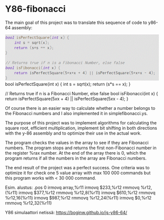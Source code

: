 # Y86-fibonacci
The main goal of this project was to translate this sequence of code to y86-64 assembly:

![alt text](https://github.com/viljamivuorre/Y86-fibonacci/blob/main/gitfib.GIF)
bool isPerfectSquare(int x) {
    int s = sqrt(x);
    return (s*s == x);
}  

// Returns true if n is a Fibonacci Number, else false
bool isFibonacci(int x) {
    return isPerfectSquare(5*x*x + 4) || isPerfectSquare(5*x*x - 4);
}

Of course there is an easier way to calculate whether a number belongs to the Fibonacci numbers and I also implemented it in simplefibonacci.ys.

The purpose of this project was to implement algorithms for calculating the square root, efficient multiplication, implement bit shifting in both directions with the y-86 assembly and to optimize their use in the actual work.


The program checks the values in the array to see if they are Fibonacci numbers. The program stops and returns the first non-Fibonacci number in the register %rax
number. At the end of the array there is 0, which the program returns if all the numbers in the array are Fibonacci numbers.

The end result of the project was a perfect success. One criteria was to optimize it for check one 5 value array with max 100 000 commands but this program works with  < 30 000 command. 

Esim. alustus:
.pos 0
irmovq array,%r11
irmovq $233,%r12
rmmovq %r12,(%r11)
irmovq $377,%r12
rmmovq %r12,8(%r11)
irmovq $610,%r12
rmmovq %r12,16(%r11)
irmovq $987,%r12
rmmovq %r12,24(%r11)
irmovq $0,%r12
rmmovq %r12,32(%r11)

Y86 simulaattori netissä: https://boginw.github.io/js-y86-64/
